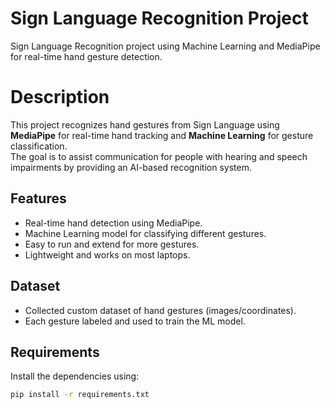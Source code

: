 # Sign Language Recognition Project
Sign Language Recognition project using Machine Learning and MediaPipe for real-time hand gesture detection.

# Description
This project recognizes hand gestures from Sign Language using **MediaPipe** for real-time hand tracking and **Machine Learning** for gesture classification.  
The goal is to assist communication for people with hearing and speech impairments by providing an AI-based recognition system.

## Features
- Real-time hand detection using MediaPipe.
- Machine Learning model for classifying different gestures.
- Easy to run and extend for more gestures.
- Lightweight and works on most laptops.

## Dataset
- Collected custom dataset of hand gestures (images/coordinates).
- Each gesture labeled and used to train the ML model.

## Requirements
Install the dependencies using:

```bash
pip install -r requirements.txt

